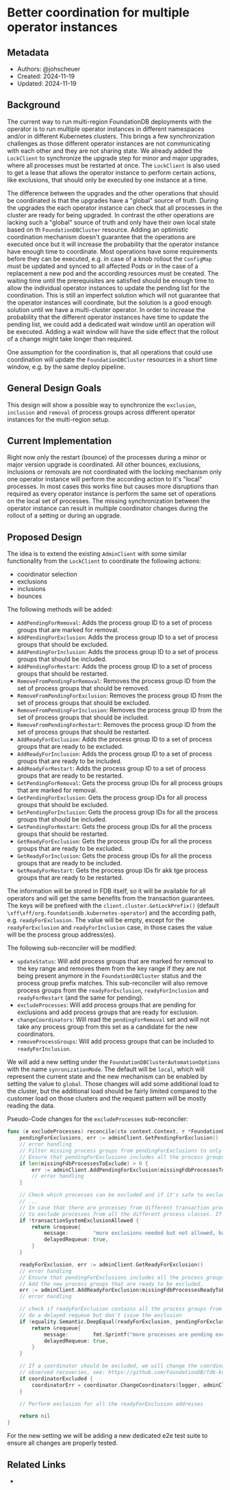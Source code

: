 # Better coordination for multiple operator instances

## Metadata

* Authors: @johscheuer
* Created: 2024-11-19
* Updated: 2024-11-19

## Background

The current way to run multi-region FoundationDB deployments with the operator is to run multiple operator instances in different namespaces and/or in different Kubernetes clusters.
This brings a few synchronization challenges as those different operator instances are not communicating with each other and they are not sharing state.
We already added the `LockClient` to synchronize the upgrade step for minor and major upgrades, where all processes must be restarted at once.
The `LockClient` is also used to get a lease that allows the operator instance to perform certain actions, like exclusions, that should only be executed by one instance at a time.

The difference between the upgrades and the other operations that should be coordinated is that the upgrades have a "global" source of truth.
During the upgrades the each operator instance can check that all processes in the cluster are ready for being upgraded.
In contrast the other operations are lacking such a "global" source of truth and only have their own local state based on th `FoundationDBCluster` resource.
Adding an optimistic coordination mechanism doesn't guarantee that the operations are executed once but it will increase the probability that the operator instance have enough time to coordinate.
Most operations have some requirements before they can be executed, e.g. in case of a knob rollout the `ConfigMap` must be updated and synced to all affected Pods or in the case of a replacement a new pod and the according resources must be created.
The waiting time until the prerequisites are satisfied should be enough time to allow the individual operator instances to update the pending list for the coordination.
This is still an imperfect solution which will not guarantee that the operator instances will coordinate, but the solution is a good enough solution until we have a multi-cluster operator.
In order to increase the probability that the different operator instances have time to update the pending list, we could add a dedicated wait window until an operation will be executed.
Adding a wait window will have the side effect that the rollout of a change might take longer than required.

One assumption for the coordination is, that all operations that could use coordination will update the `FoundationDBCluster` resources in a short time window, e.g. by the same deploy pipeline.


## General Design Goals

This design will show a possible way to synchronize the `exclusion`, `inclusion` and `removal` of process groups across different operator instances for the multi-region setup.

## Current Implementation

Right now only the restart (bounce) of the processes during a minor or major version upgrade is coordinated.
All other bounces, exclusions, inclusions or removals are not coordinated with the locking mechanism only one operator instance will perform the according action to it's "local" processes.
In most cases this works fine but causes more disruptions than required as every operator instance is perform the same set of operations on the local set of processes.
The missing synchronization between the operator instance can result in multiple coordinator changes during the rollout of a setting or during an upgrade.

## Proposed Design

The idea is to extend the existing `AdminClient` with some similar functionality from the `LockClient` to coordinate the following actions:

- coordinator selection
- exclusions
- inclusions
- bounces

The following methods will be added:

- `AddPendingForRemoval`: Adds the process group ID to a set of process groups that are marked for removal.
- `AddPendingForExclusion`: Adds the process group ID to a set of process groups that should be excluded.
- `AddPendingForInclusion`: Adds the process group ID to a set of process groups that should be included.
- `AddPendingForRestart`: Adds the process group ID to a set of process groups that should be restarted.
- `RemoveFromPendingForRemoval`: Removes the process group ID from the set of process groups that should be removed.
- `RemoveFromPendingForExclusion`: Removes the process group ID from the set of process groups that should be excluded.
- `RemoveFromPendingForInclusion`: Removes the process group ID from the set of process groups that should be included.
- `RemoveFromPendingForRestart`: Removes the process group ID from the set of process groups that should be restarted.
- `AddReadyForExclusion`: Adds the process group ID to a set of process groups that are ready to be excluded.
- `AddReadyForInclusion`: Adds the process group ID to a set of process groups that are ready to be included.
- `AddReadyForRestart`: Adds the process group ID to a set of process groups that are ready to be restarted.
- `GetPendingForRemoval`: Gets the process group IDs for all process groups that are marked for removal.
- `GetPendingForExclusion`: Gets the process group IDs for all process groups that should be excluded.
- `GetPendingForInclusion`: Gets the process group IDs for all the process groups that should be included.
- `GetPendingForRestart`: Gets the process group IDs for all the process groups that should be restarted.
- `GetReadyForExclusion`: Gets the process group IDs for all the process groups that are ready to be excluded.
- `GetReadyForInclusion`: Gets the process group IDs for all the process groups that are ready to be included.
- `GetReadyForRestart`: Gets the process group IDs fir akk tge process groups that are ready to be restarted.


The information will be stored in FDB itself, so it will be available for all operators and will get the same benefits from the transaction guarantees.
The keys will be prefixed with the `client.cluster.GetLockPrefix()` (default `\xff\xff/org.foundationdb.kubernetes-operator`) and the according path, e.g. `readyForExclusion`.
The value will be empty, except for the `readyForExclusion` and `readyForInclusion` case, in those cases the value will be the process group address(es).

The following sub-reconciler will be modified:

- `updateStatus`: Will add process groups that are marked for removal to the key range and removes them from the key range if they are not being present anymore in the `FoundationDBCluster` status and the process group prefix matches. This sub-reconciler will also remove process groups from the `readyForExclusion`, `readyForInclusion` and `readyForRestart` (and the same for pending).
- `excludeProcesses`: Will add process groups that are pending for exclusions and add process groups that are ready for exclusion.
- `changeCoordinators`: Will read the `pendingForRemoval` set and will not take any process group from this set as a candidate for the new coordinators.
- `removeProcessGroups`: Will add process groups that can be included to `readyForInclusion`.

We will add a new setting under the `FoundationDBClusterAutomationOptions` with the name `synronizationMode`.
The default will be `local`, which will represent the current state and the new mechanism can be enabled by setting the value to `global`.
Those changes will add some additional load to the cluster, but the additional load should be fairly limited compared to the customer load on those clusters and the request pattern will be mostly reading the data.

Pseudo-Code changes for the `excludeProcesses` sub-reconciler:

```go
func (e excludeProcesses) reconcile(ctx context.Context, r *FoundationDBClusterReconciler, cluster *fdbv1beta2.FoundationDBCluster, status *fdbv1beta2.FoundationDBStatus, logger logr.Logger) *requeue {
	pendingForExclusions, err := adminClient.GetPendingForExclusion()
	// error handling
	// Filter missing process groups from pendingForExclusions to only add new process groups if they are currently not present.
	// Ensure that pendingForExclusions includes all the process groups (also the newly added once).
	if len(missingFdbProcessesToExclude) > 0 {
		err := adminClient.AddPendingForExclusion(missingFdbProcessesToExclude)
		// error handling
	}

	// Check which processes can be excluded and if it's safe to exclude processes.
	// ...
	// In case that there are processes from different transaction process classes, we expect that the operator is allowed
	// to exclude processes from all the different process classes. If not the operator will delay the exclusion.
	if !transactionSystemExclusionAllowed {
		return &requeue{
			message:        "more exclusions needed but not allowed, have to wait until new processes for the transaction system are up to reduce number of recoveries.",
			delayedRequeue: true,
		}
	}

	readyForExclusion, err := adminClient.GetReadyForExclusion()
	// error handling
	// Ensure that pendingForExclusions includes all the process groups (also the newly added once).
	// Add the new process groups that are ready to be excluded.
	err := adminClient.AddReadyForExclusion(missingFdbProcessesReadyToExclude)
	// error handling

	// check if readyForExclusion contains all the process groups from pendingForExclusions if so proceed with the exclusion, if not
	// do a delayed requeue but don't issue the exclusion
	if !equality.Semantic.DeepEqual(readyForExclusion, pendingForExclusions) {
		return &requeue{
			message:        fmt.Sprintf("more processes are pending exclusions, will wait until they are ready to be excluded %d/%d", len(readyForExclusion), len(pendingForExclusions)),
			delayedRequeue: true,
		}
	}

	// If a coordinator should be excluded, we will change the coordinators before doing the exclusion. This should reduce the
	// observed recoveries, see: https://github.com/FoundationDB/fdb-kubernetes-operator/issues/2018.
	if coordinatorExcluded {
		coordinatorErr = coordinator.ChangeCoordinators(logger, adminClient, cluster, status)
	}

	// Perform exclusion for all the readyForExclusion addresses

	return nil
}
```

For the new setting we will be adding a new dedicated e2e test suite to ensure all changes are properly tested.

## Related Links

-
